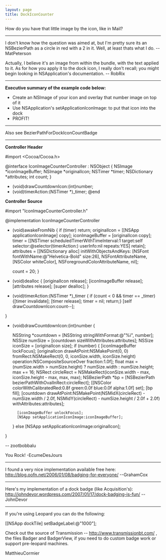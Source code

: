 ```yaml
---
layout: page
title: DockIconCounter
---
```


How do you have that little image by the icon, like in Mail?

----

I don't know how the question was aimed at, but I'm pretty sure its an NSBezierPath as a circle in red with a 2 in it. Well, at least thats what I do. -- MatPeterson

Actually, I believe it's an image from within the bundle, with the text applied to it. As for how you apply it to the dock icon, I really don't recall; you might begin looking in NSApplication's documentation. -- RobRix

----

**Executive summary of the example code below:**

* Create an NSImage of your icon and overlay that number image on top of it
* Use NSApplication's setApplicationIconImage: to put that icon into the dock
* PROFIT!

----

Also see BezierPathForDockIconCountBadge

----

**Controller Header**

    
#import <Cocoa/Cocoa.h>

@interface IconImageCounterController : NSObject
{
    NSImage *iconImageBuffer;
    NSImage *originalIcon;
    NSTimer *timer;
    NSDictionary *attributes;
    int count;
}
- (void)drawCountdownIcon:(int)number;
- (void)timerAction:(NSTimer *)_timer;
@end


**Controller Source**

    
#import "IconImageCounterController.h"

@implementation IconImageCounterController

- (void)awakeFromNib {
    if (timer) return;
    originalIcon = [[NSApp applicationIconImage] copy];
    iconImageBuffer = [originalIcon copy];
    timer = [[NSTimer scheduledTimerWithTimeInterval:1
                                                target:self
                                                selector:@selector(timerAction:)
                                                userInfo:nil
                                                repeats:YES] retain];
    attributes = [[NSDictionary alloc] initWithObjectsAndKeys:
                        [NSFont fontWithName:@"Helvetica-Bold" size:26], NSFontAttributeName,
                        [NSColor whiteColor], NSForegroundColorAttributeName, nil];
        
    count = 20;
}

- (void)dealloc {
    [originalIcon release];
    [iconImageBuffer release];
    [attributes release];
    [super dealloc];
}

- (void)timerAction:(NSTimer *)_timer {
    if (count < 0 && timer == _timer) {[timer invalidate]; [timer release]; timer = nil; return;}
    [self drawCountdownIcon:count--];
    
}

- (void)drawCountdownIcon:(int)number {
    
    NSString *countdown = [NSString stringWithFormat:@"%i", number];
    NSSize numSize = [countdown sizeWithAttributes:attributes];
    NSSize iconSize = [originalIcon size];
    if (number) {
        [iconImageBuffer lockFocus];
        [originalIcon drawAtPoint:NSMakePoint(0, 0)
            fromRect:NSMakeRect(0, 0, iconSize.width, iconSize.height) 
            operation:NSCompositeSourceOver 
            fraction:1.0f];
        float max = (numSize.width > numSize.height) ? numSize.width : numSize.height;
        max += 16;
        NSRect circleRect = NSMakeRect(iconSize.width - max, iconSize.height - max, max, max);
        NSBezierPath *bp = [NSBezierPath bezierPathWithOvalInRect:circleRect];
        [[NSColor colorWithCalibratedRed:0.8f green:0.0f blue:0.0f alpha:1.0f] set];
        [bp fill];
        [countdown drawAtPoint:NSMakePoint(NSMidX(circleRect) - numSize.width / 2.0f, 
                                            NSMidY(circleRect) - numSize.height / 2.0f + 2.0f) 
                    withAttributes:attributes];
        
        [iconImageBuffer unlockFocus];
        [NSApp setApplicationIconImage:iconImageBuffer];
    }
    else [NSApp setApplicationIconImage:originalIcon];
    
}




-- zootbobbalu


You Rock!  -EcumeDesJours

----

I found a very nice implementation available free here: http://blog.oofn.net/2006/01/08/badging-for-everyone/ --GrahamCox

----

Here's my implementation of a dock badge (like Acquisition's): http://johndevor.wordpress.com/2007/01/17/dock-badging-is-fun/ --JohnDevor

----

If you're using Leopard you can do the following: 

[[NSApp dockTile] setBadgeLabel:@"1000"];

Check out the source of  Transmission -- http://www.transmissionbt.com/ , the files Badger and BadgerView, if you need to do custom badge work or support pre-leopard machines.

MatthieuCormier

